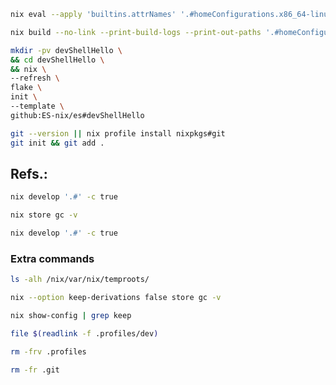 


```bash
nix eval --apply 'builtins.attrNames' '.#homeConfigurations.x86_64-linux.vagrant'
```

```bash
nix build --no-link --print-build-logs --print-out-paths '.#homeConfigurations.x86_64-linux.vagrant.activationPackage'
```

```bash
mkdir -pv devShellHello \
&& cd devShellHello \
&& nix \
--refresh \
flake \
init \
--template \
github:ES-nix/es#devShellHello

git --version || nix profile install nixpkgs#git
git init && git add .
```
Refs.:
- 


```bash
nix develop '.#' -c true
```


```bash
nix store gc -v
```


```bash
nix develop '.#' -c true
```



### Extra commands

```bash
ls -alh /nix/var/nix/temproots/
```

```bash
nix --option keep-derivations false store gc -v
```


```bash
nix show-config | grep keep
```


```bash
file $(readlink -f .profiles/dev)
```


```bash
rm -frv .profiles
```


```bash
rm -fr .git
```

